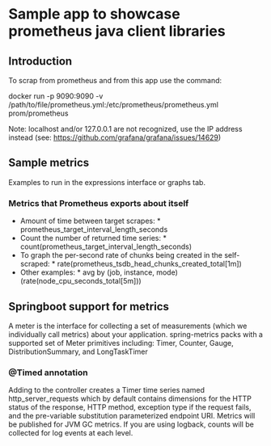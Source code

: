 # Sample app to showcase prometheus java client libraries #

## Introduction ##
To scrap from prometheus and from this app use the command:

docker run -p 9090:9090 -v /path/to/file/prometheus.yml:/etc/prometheus/prometheus.yml prom/prometheus

Note:
localhost and/or 127.0.0.1 are not recognized, use the IP address instead (see: https://github.com/grafana/grafana/issues/14629)

## Sample metrics ##

Examples to run in the expressions interface or graphs tab.

### Metrics that Prometheus exports about itself ###

* Amount of time between target scrapes:
          * prometheus_target_interval_length_seconds
* Count the number of returned time series: 
          * count(prometheus_target_interval_length_seconds)
* To graph the per-second rate of chunks being created in the self-scraped: 
          * rate(prometheus_tsdb_head_chunks_created_total[1m])
* Other examples: 
          * avg by (job, instance, mode) (rate(node_cpu_seconds_total[5m]))

## Springboot support for metrics ##
A meter is the interface for collecting a set of measurements (which we individually call metrics) about your application. spring-metrics packs with a supported set of Meter primitives including: Timer, Counter, Gauge, DistributionSummary, and LongTaskTimer

### @Timed annotation ###
Adding  to the controller creates a Timer time series named http_server_requests which by default contains dimensions for the HTTP status of the response, HTTP method, exception type if the request fails, and the pre-variable substitution parameterized endpoint URI.
Metrics will be published for JVM GC metrics.
If you are using logback, counts will be collected for log events at each level.




